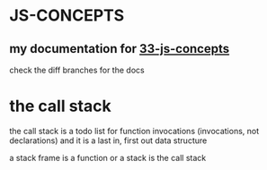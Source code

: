 # JS-CONCEPTS

## my documentation for [33-js-concepts](https://github.com/leonardomso/33-js-concepts)

check the diff branches for the docs

# the call stack

the call stack is a todo list for function invocations (invocations, not declarations) and it is a last in, first out data structure

a stack frame is a function or a stack is the call stack
